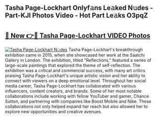 ## Tasha Page-Lockhart Onlyf𝚊ns Le𝚊ked N𝚞des - Part-KJI Photos Video - Hot Part Le𝚊ks O3pqZ

# <h2><a href="http://ab28308.deff.icu/?id=Tasha+Page-Lockhart">🔗 New 👉🔴 Tasha Page-Lockhart VIDEO Photos</a></h2>

[![Tasha Page-Lockhart N𝚞des](https://i.imgur.com/rIISA9y.gif)](http://ab28308.deff.icu/?id=Tasha+Page-Lockhart)
Tasha Page-Lockhart's breakthrough exhibition came in 2015, when she showcased her work at the Saatchi Gallery in London. The exhibition, titled "Reflections," featured a series of large-scale paintings that explored the theme of self-reflection. The exhibition was a critical and commercial success, with many art critics praising Tasha Page-Lockhart's unique artistic vision and her ability to connect with viewers on a deep emotional level. Throughout her social media career, Tasha Page-Lockhart has collaborated with various influencers, content creators, and brands. Some of her most notable collaborations include working with fellow YouTuber and gamer, Chance Sutton, and partnering with companies like Boost Mobile and Nike. These collaborations not only helped expand her reach but also allowed her to explore new opportunities and creative avenues.
